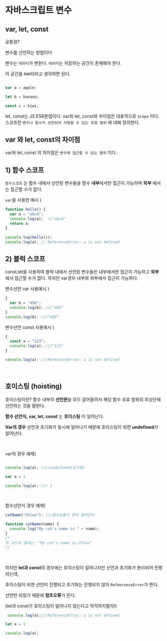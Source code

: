 # 자바스크립트 변수

## var, let, const

공통점?

변수를 선언하는 방법이다

변수는 `데이터`가 변한다. `데이터`는 저장하는 공간이 존재해야 한다.

이 공간을 `RAM`이라고 생각하면 된다.

```jsx

var a = apple;

let b = banana;

const c = kiwi;

```

let, const는 JS ES6문법이다.
var와 let, const와 차이점은 대표적으로 `Scope` 이다.
스코프란 `변수나 함수가 선언되어 사용할 수 있는 유효 범위` 에 대해 정의한다.



## var 와 let, const의 차이점 

var와 let, const 의 차이점은 `변수에 접근할 수 있는 범위` 이다. 


## 1) 함수 스코프 

`함수스코프` 는 함수 내에서 선언된 변수들을 함수 **내부**에서만 접근이 가능하며 **외부** 에서는 접근할 수가 없다. 

`var`을 사용한 예시 ) 

```jsx
function hello() {
  var a = "abcd";
  console.log(a);  //"abcd"
  return a;
}

console.log(hello()); 
console.log(a); // ReferenceError: a is not defined

```

## 2) 블럭 스코프

const,let을 사용하여 블럭 내에서 선언된 변수들은 내부에서만 접근이 가능하고 **외부**에서 접근할 수가 없다.
하지만 var경우 내부와 외부에서 접근이 가능하다.

변수선언 var 사용예시 )

```jsx
{
  var b = "456";
  console.log(b); ///"456"
}
console.log(b); ///"456"
```


변수선언 const 사용예시 )

```jsx
{
  const a = "123";
  console.log(a); ///"123"
}

console.log(a); ///ReferenceError: a is not defined

```

<br>

## 호이스팅 (hoisting)
 
호이스팅이란? 함수 내부의 **선언문**을 모두 끌어올려서 해당 함수 유효 범위의 최상단에 선언하는 것을 말한다.

**함수 선언식, var, let, const** 는 **호이스팅** 이 일어난다. 

**Var의 경우** 선언과 초기화가 동시에 일어나기 때문에 호이스팅이 되면 **undefined**가 일어난다. 

<br>


var의 경우 예제)

```jsx

console.log(a); ////undefined(초기화)

var a = 1

console.log(a); /// 1 

```

<br>


함수선언식 경우 예제)


```jsx
catName("Chloe"); ///함수호출이 먼저 일어난다

function catName(name) {
  console.log("My cat's name is " + name);
}
/*
위 코드의 결과는: "My cat's name is Chloe" 
*/
```

<br> 


하지만 **let과 const**의 경우에는 호이스팅이 일어나지만 선언과 초기화가 분리되어 진행되는데,

호이스팅이 되면 선언이 진행되고 초기화는 진행되지 않아 `RefeerenceError`가 뜬다. 

선언만 되었기 때문에 **참조오류**가 뜬다. 

(let과 const가 호이스팅이 일어나지 않는다고 착각하지말자!)

```jsx
 console.log(a);///ReferenceError: a is not defined

let a = 1

console.log(a);
```



